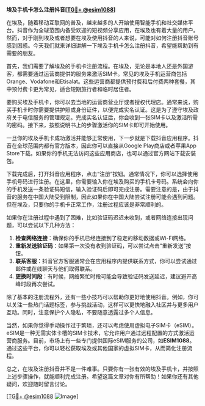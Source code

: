 **埃及手机卡怎么注册抖音[[TG💪+ @esim1088](https://t.me/s/esim1088)]**

在埃及，随着移动互联网的普及，越来越多的人开始使用智能手机和社交媒体平台。抖音作为全球范围内备受欢迎的短视频分享应用，在埃及也有着大量的用户。然而，对于刚到埃及或者想要在埃及使用抖音的人来说，可能对如何注册抖音账号感到困惑。今天我们就来详细讲解一下埃及手机卡怎么注册抖音，希望能帮助到有需要的朋友。

首先，我们需要了解埃及的手机卡注册流程。在埃及，无论是本地人还是外国游客，都需要通过运营商提供的服务来激活SIM卡。常见的埃及手机运营商包括Orange、Vodafone和Etisalat。这些运营商都提供预付费和后付费两种套餐，其中预付费卡更为常见，适合短期旅行者和临时居住者。

要购买埃及手机卡，你可以去当地的运营商营业厅或者授权代理店。通常来说，购买手机卡时你需要提供护照或身份证件，以便完成实名认证。这是为了遵守埃及政府关于电信服务的管理规定。完成实名认证后，你会收到一张SIM卡以及激活所需的密码。接下来，按照说明书上的步骤激活你的SIM卡即可开始使用。

一旦你的埃及手机卡成功激活并能够正常使用，下一步就是下载抖音应用程序。抖音在全球范围内都有官方版本，因此你可以直接从Google Play商店或者苹果App Store下载。如果你的手机无法访问这些应用商店，也可以通过官方网站下载安装包。

下载完成后，打开抖音应用程序，点击“注册”按钮。通常情况下，你可以选择使用手机号码进行注册。在这里，你需要输入你在埃及购买的手机卡号码。系统会向你的手机发送一条验证码短信，输入验证码后即可完成注册。需要注意的是，由于抖音的服务在中国大陆受到限制，因此如果你在中国大陆尝试注册可能会遇到问题。但在埃及，只要你的手机卡正常工作，注册过程应该是非常顺利的。

如果你在注册过程中遇到了困难，比如验证码迟迟未收到，或者网络连接出现问题，可以尝试以下几种方法：

1. **检查网络连接**：确保你的手机已经连接到了稳定的移动数据或Wi-Fi网络。
2. **重新发送验证码**：如果第一次没有收到验证码，可以尝试点击“重新发送”按钮。
3. **联系客服**：抖音官方客服通常会在应用程序内提供联系方式，你可以尝试通过邮件或在线聊天与他们取得联系。
4. **更换时间段**：有时候，网络繁忙时段可能会导致验证码发送延迟，建议避开高峰时段再次尝试。

除了基本的注册流程外，还有一些小技巧可以帮助你更好地使用抖音。例如，你可以关注一些热门话题标签，参与挑战活动，这样可以更快地融入社区并与更多用户互动。同时，注意保护个人隐私，不要随意透露过多个人信息。

当然，如果你觉得手动操作过于繁琐，还可以考虑使用虚拟电子SIM卡（eSIM）。eSIM是一种无需实体卡槽的SIM卡技术，它允许用户通过远程配置的方式激活运营商服务。目前，市场上有一些专门提供国际eSIM服务的公司，如**ESIM1088**。通过这些平台，你可以轻松获取埃及或其他国家的虚拟SIM卡，从而简化注册流程。

总之，在埃及注册抖音并不是一件难事。只要你有一张有效的埃及手机卡，并按照上述步骤操作，就能顺利完成注册。希望这篇文章对你有所帮助！如果你还有其他疑问，欢迎随时留言讨论。

[[TG💪+ @esim1088](https://t.me/s/esim1088) ![Image](https://i.postimg.cc/4NQfJmqS/Snipaste-2025-05-13-00-14-12.png)]